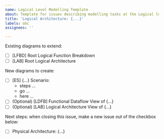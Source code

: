 ```yaml
---
name: Logical Level Modelling Template
about: Template for issues describing modelling tasks at the Logical level.
title: 'Logical Architecture: {...}'
labels: obc
assignees: ''

---
```


Existing diagrams to extend:
- [ ] [LFBD] Root Logical Function Breakdown
- [ ] [LAB] Root Logical Architecture

New diagrams to create:
- [ ] [ES] {...} Scenario:
  - steps ...
  - go ...
  - here ...
- [ ] (Optional) [LDFB] Functional Dataflow View of {...}
- [ ] (Optional) [LAB] Logical Architecture View of {...}

Next steps:
when closing this issue, make a new issue out of the checkbox below:
- [ ] Physical Architecture: {...}

